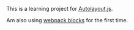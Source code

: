 This is a learning project for [Autolayout.js](http://ijzerenhein.github.io/autolayout.js/).

Am also using [webpack blocks](https://github.com/andywer/webpack-blocks) for the first time.
